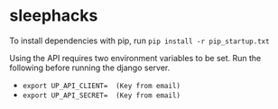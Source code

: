 sleephacks
==========

To install dependencies with pip, run 
`pip install -r pip_startup.txt`

Using the API requires two environment variables to be set.
Run the following before running the django server.

- `export UP_API_CLIENT=  (Key from email)`
- `export UP_API_SECRET=  (Key from email)`
